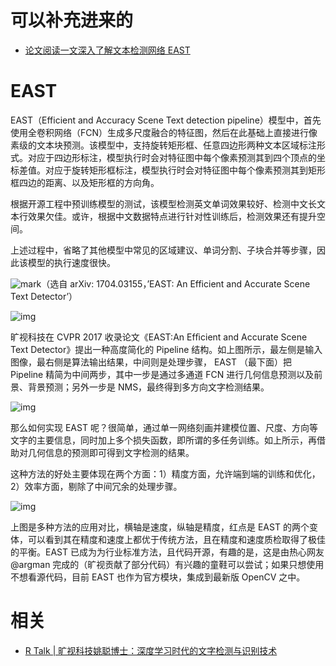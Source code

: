 
# 可以补充进来的

- [论文阅读一文深入了解文本检测网络 EAST](https://zhuanlan.zhihu.com/p/72039321)

# EAST

EAST（Efficient and Accuracy Scene Text detection pipeline）模型中，首先使用全卷积网络（FCN）生成多尺度融合的特征图，然后在此基础上直接进行像素级的文本块预测。该模型中，支持旋转矩形框、任意四边形两种文本区域标注形式。对应于四边形标注，模型执行时会对特征图中每个像素预测其到四个顶点的坐标差值。对应于旋转矩形框标注，模型执行时会对特征图中每个像素预测其到矩形框四边的距离、以及矩形框的方向角。

根据开源工程中预训练模型的测试，该模型检测英文单词效果较好、检测中文长文本行效果欠佳。或许，根据中文数据特点进行针对性训练后，检测效果还有提升空间。

上述过程中，省略了其他模型中常见的区域建议、单词分割、子块合并等步骤，因此该模型的执行速度很快。

![mark](http://images.iterate.site/blog/image/20190729/E4w4O6i5Oumm.png?imageslim)（选自 arXiv: 1704.03155，’EAST: An Efficient and Accurate Scene Text Detector’）









![img](https://pic1.zhimg.com/80/v2-4b597f99a5225553baddd64e576be6c0_hd.jpg)





旷视科技在 CVPR 2017 收录论文《EAST:An Efﬁcient and Accurate Scene Text Detector》提出一种高度简化的 Pipeline 结构。如上图所示，最左侧是输入图像，最右侧是算法输出结果，中间则是处理步骤， EAST （最下面）把 Pipeline 精简为中间两步，其中一步是通过多通道 FCN 进行几何信息预测以及前景、背景预测；另外一步是 NMS，最终得到多方向文字检测结果。



![img](https://pic3.zhimg.com/80/v2-002c5ea5f8555feff3cb26713ab88626_hd.jpg)





那么如何实现 EAST 呢？很简单，通过单一网络刻画并建模位置、尺度、方向等文字的主要信息，同时加上多个损失函数，即所谓的多任务训练。如上所示，再借助对几何信息的预测即可得到文字检测的结果。



这种方法的好处主要体现在两个方面：1）精度方面，允许端到端的训练和优化，2）效率方面，剔除了中间冗余的处理步骤。



![img](https://pic4.zhimg.com/80/v2-82bb8dd5fdd32be595b74d0366fdf69b_hd.jpg)





上图是多种方法的应用对比，横轴是速度，纵轴是精度，红点是 EAST 的两个变体，可以看到其在精度和速度上都优于传统方法，且在精度和速度质检取得了极佳的平衡。EAST 已成为为行业标准方法，且代码开源，有趣的是，这是由热心网友 @argman 完成的（旷视贡献了部分代码）有兴趣的童鞋可以尝试；如果只想使用不想看源代码，目前 EAST 也作为官方模块，集成到最新版 OpenCV 之中。




# 相关

- [R Talk | 旷视科技姚聪博士：深度学习时代的文字检测与识别技术](https://zhuanlan.zhihu.com/p/51725259)
